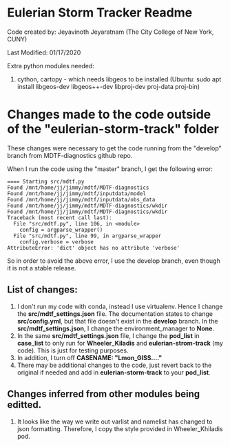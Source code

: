 # Eulerian Storm Tracker Readme 
Code created by: Jeyavinoth Jeyaratnam (The City College of New York, CUNY)

Last Modified: 01/17/2020

Extra python modules needed: 

1. cython, cartopy - which needs libgeos to be installed (Ubuntu: sudo apt install libgeos-dev libgeos++-dev libproj-dev proj-data proj-bin)


# Changes made to the code outside of the "eulerian-storm-track" folder

These changes were necessary to get the code running from the "develop" branch from MDTF-diagnostics github repo.

When I run the code using the "master" branch, I get the following error:



    ==== Starting src/mdtf.py
    Found /mnt/home/jj/jimmy/mdtf/MDTF-diagnostics
    Found /mnt/home/jj/jimmy/mdtf/inputdata/model
    Found /mnt/home/jj/jimmy/mdtf/inputdata/obs_data
    Found /mnt/home/jj/jimmy/mdtf/MDTF-diagnostics/wkdir
    Found /mnt/home/jj/jimmy/mdtf/MDTF-diagnostics/wkdir
    Traceback (most recent call last):
      File "src/mdtf.py", line 106, in <module>
        config = argparse_wrapper()
      File "src/mdtf.py", line 99, in argparse_wrapper
        config.verbose = verbose
    AttributeError: 'dict' object has no attribute 'verbose'


So in order to avoid the above error, I use the develop branch, even though it is not a stable release.

## List of changes:

1. I don't run my code with conda, instead I use virtualenv. Hence I change the **src/mdtf_settings.json** file. The documentation states to change **src/config.yml**, but that file doesn't exist in the **develop** branch. In the **src/mdtf_settings.json**, I change the environment_manager to **None**. 
2. In the same **src/mdtf_settings.json** file, I change the **pod_list** in **case_list** to only run for **Wheeler_Kiladis** and **eulerian-strom-track** (my code). This is just for testing purposes.
3. In addition, I turn off **CASENAME: "Lmon_GISS...."**
4. There may be additional changes to the code, just revert back to the original if needed and add in **eulerian-storm-track** to your **pod_list**.


## Changes inferred from other modules being editted. 

1. It looks like the way we write out varlist and namelist has changed to json formatting. Therefore, I copy the style provided in Wheeler_Khiladis pod. 


